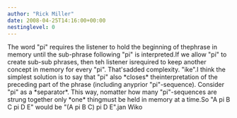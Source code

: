 ```yaml
---
author: "Rick Miller"
date: 2008-04-25T14:16:00+00:00
nestinglevel: 0
---
```

The word "pi" requires the listener to hold the beginning of thephrase in memory until the sub-phrase following "pi" is interpreted.If we allow "pi" to create sub-sub phrases, then teh listener isrequired to keep another concept in memory for every "pi". That'sadded complexity. "ike".I think the simplest solution is to say that "pi" also \*closes\* theinterpretation of the preceding part of the phrase (including anyprior "pi"-sequence). Consider "pi" as a \*separator\*. This way, nomatter how many "pi"-sequences are strung together only \*one\* thingmust be held in memory at a time.So "A pi B C pi D E" would be "(A pi B C) pi D E".jan Wiko
